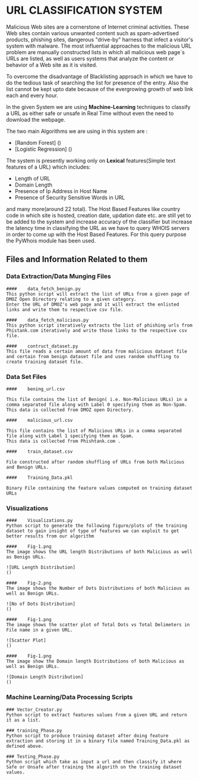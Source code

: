 # URL CLASSIFICATION SYSTEM

Malicious Web sites are a cornerstone of Internet criminal activities.
These Web sites contain various unwanted content such as spam-advertised products, phishing sites, dangerous "drive-by"
harness that infect a visitor's system with malware. The most influential approaches to the malicious
URL problem are manually constructed lists in which all malicious web page`s URLs are listed, as
well as users systems that analyze the content or behavior of a Web site as it is visited.

To overcome the disadvantage of Blacklisting approach in which we have to do the tedious task of searching the list for
presence of the entry. Also the list cannot be kept upto date because of the evergrowing growth of web link each and every hour.

In the given System we are using **Machine-Learning** techniques to classify a URL as either safe or unsafe in Real Time without even the need to download the webpage.

The two main Algorithms we are using in this system are :

*	[Random Forest] ()
*	[Logistic Regression] ()

The system is presently working only on **Lexical** features(Simple text features of a URL) which includes:

*	Length of URL
*	Domain Length
*	Presence of Ip Address in Host Name
*	Presence of Security Sensitive Words in URL

and many more(around 22 total). The Host Based Features like country code in which site is hosted, creation date, updation date etc. are still yet to be added to the system and increase accuracy of the classifier but increase the latency time in classifying the URL as we have to query WHOIS servers in order to come up with the Host Based Features.
For this query purpose the PyWhois module has been used.

## Files and Information Related to them

### Data Extraction/Data Munging Files

	####	data_fetch_benign.py
	This python script will extract the list of URLs from a given page of DMOZ Open Directory relating to a given category. 
	Enter the URL of DMOZ's web page and it will extract the enlisted links and write them to respective csv file.

	####	data_fetch_malicious.py
	This python script iteratively extracts the list of phishing urls from Phistank.com iteratively and write those links to the respective csv file.

	####	contruct_dataset.py
	This file reads a certain amount of data from malicious dataset file and certain from benign dataset file and uses random shuffling to create training dataset file.

### Data Set Files

	####	bening_url.csv

	This file contains the list of Benign( i.e. Non-Malicious URLs) in a comma separated file along with Label 0 specifying them as Non-Spam. This data is collected from DMOZ open Directory.

	####	malicious_url.csv

	This file contains the list of Malicious URLs in a comma separated file along with Label 1 specifying them as Spam.
	This data is collected from Phishtank.com .

	####	train_dataset.csv

	File constructed after random shuffling of URLs from both Malicious and Benign URLs.

	####	Training_Data.pkl

	Binary File containing the feature values computed on training dataset URLs

###	Visualizations

	####	Visualizations.py
	Python script to generate the following figure/plots of the training dataset to gain insight of type of features we can exploit to get better results from our algorithm

	####	Fig-1.png
	The image shows the URL length Distributions of both Malicious as well as Benign URLs.

	![URL Length Distribution]
	()

	####	Fig-2.png
	The image shows the Number of Dots Distributions of both Malicious as well as Benign URLs.

	![No of Dots Distribution]
	()

	####	Fig-1.png
	The image shows the scatter plot of Total Dots vs Total Delimeters in File name in a given URL.

	![Scatter Plot]
	()

	####	Fig-1.png
	The image show the Domain length Distributions of both Malicious as well as Benign URLs.

	![Domain Length Distribution]
	()

###	Machine Learning/Data Processing Scripts

	###	Vector_Creator.py
	Python script to extract features values from a given URL and return it as a list.

	###	training_Phase.py
	Python script to produce training dataset after doing feature extraction and storing it in a binary file named Training_Data.pkl as defined above.

	###	Testing_Phase.py
	Python script which take as input a url and then classify it where Safe or Unsafe after training the algorith on the training dataset values.